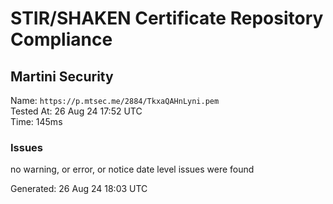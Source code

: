# STIR/SHAKEN Certificate Repository Compliance

## Martini Security

Name: `https://p.mtsec.me/2884/TkxaQAHnLyni.pem`\
Tested At: 26 Aug 24 17:52 UTC\
Time: 145ms

### Issues

no warning, or error, or notice date level issues were found

Generated: 26 Aug 24 18:03 UTC